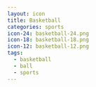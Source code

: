 ```yaml
---
layout: icon
title: Basketball
categories: sports
icon-24: basketball-24.png
icon-18: basketball-18.png
icon-12: basketball-12.png
tags:
  - basketball
  - ball
  - sports
---
```

